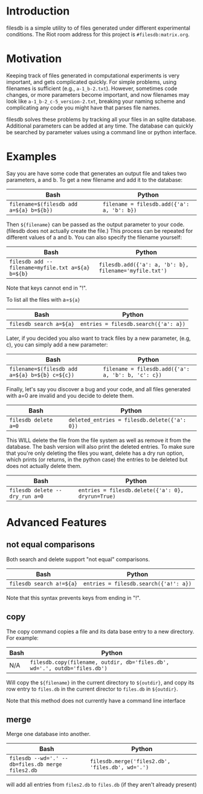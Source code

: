# Introduction

filesdb is a simple utility to of files generated under different experimental
conditions.
The Riot room address for this project is `#filesdb:matrix.org`.

# Motivation

Keeping track of files generated in computational experiments is very important,
and gets complicated quickly. For simple problems, using filenames is sufficient
(e.g., `a-1_b-2.txt`). However, sometimes code changes, or more parameters
become important, and now filenames may look like
`a-1_b-2_c-5_version-2.txt`, breaking your naming scheme and
complicating any code you might have that parses file names.

filesdb solves these problems by tracking all your files in an sqlite database.
Additional parameters can be added at any time. The database can quickly be
searched by parameter values using a command line or python interface.

# Examples

Say you are have some code that generates an output file and takes two
parameters, a and b. To get a new filename and add it to the database:

| Bash | Python |
| - | - |
| `filename=$(filesdb add a=${a} b=${b})` | `filename = filesdb.add({'a': a, 'b': b})` |

Then `${filename}` can be passed as the output parameter to your code. (filesdb
does not actually create the file.) This process can be repeated for different
values of a and b. You can also specify the filename yourself:

| Bash | Python |
| - | - |
| `filesdb add --filename=myfile.txt a=${a} b=${b}` | `filesdb.add({'a': a, 'b': b}, filename='myfile.txt')` |

Note that keys cannot end in "!".

To list all the files with a=`${a}`

| Bash | Python |
| - | - |
| `filesdb search a=${a}` | `entries = filesdb.search({'a': a})` |

Later, if you decided you also want to track files by a new parameter, (e.g,
c), you can simply add a new parameter:

| Bash | Python |
| - | - |
| `filename=$(filesdb add a=${a} b=${b} c=${c})` | `filename = filesdb.add({'a': a, 'b': b, 'c': c})` |

Finally, let's say you discover a bug and your code, and all files generated
with a=0 are invalid and you decide to delete them.

| Bash | Python |
| - | - |
| `filesdb delete a=0` | `deleted_entries = filesdb.delete({'a': 0})` |

This WILL delete the file from the file system as well as remove it from the
database. The bash version will also print the deleted entries. To make sure
that you're only deleting the files you want, delete has a dry run option, which
prints (or returns, in the python case) the entries to be deleted but does not
actually delete them.

| Bash | Python |
| - | - |
| `filesdb delete --dry_run a=0` | `entries = filesdb.delete({'a': 0}, dryrun=True)` |

# Advanced Features

## not equal comparisons

Both search and delete support "not equal" comparisons.

| Bash | Python |
| - | - |
| `filesdb search a!=${a}` | `entries = filesdb.search({'a!': a})` |

Note that this syntax prevents keys from ending in "!".

## copy

The copy command copies a file and its data base entry to a new directory. For
example:

| Bash | Python |
| - | - |
| N/A | `filesdb.copy(filename, outdir, db='files.db', wd='.', outdb='files.db')` |

Will copy the `${filename}` in the current directory to `${outdir}`,
and copy its row entry to `files.db` in the current director to
`files.db` in `${outdir}`.

Note that this method does not currently have a command line interface

## merge

Merge one database into another.

| Bash | Python |
| - | - |
| `filesdb --wd='.' --db=files.db merge files2.db` | `filesdb.merge('files2.db', 'files.db', wd='.')` |

will add all entries from `files2.db` to `files.db` (if they aren\'t already
present)
